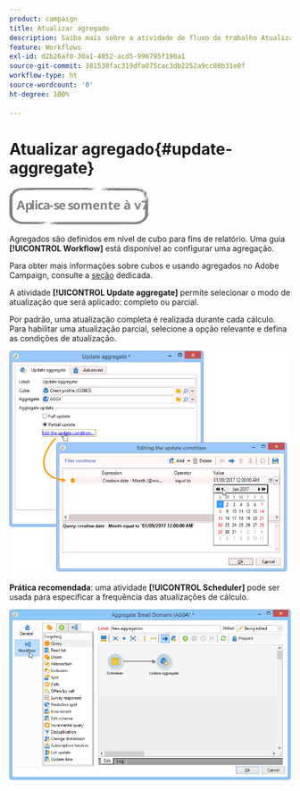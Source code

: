 ```yaml
---
product: campaign
title: Atualizar agregado
description: Saiba mais sobre a atividade de fluxo de trabalho Atualizar agregado
feature: Workflows
exl-id: d2b26af0-30a1-4852-acd5-996795f198a1
source-git-commit: 381538fac319dfa075cac3db2252a9cc80b31e0f
workflow-type: ht
source-wordcount: '0'
ht-degree: 100%

---
```


# Atualizar agregado{#update-aggregate}

![](../../assets/v7-only.svg)

Agregados são definidos em nível de cubo para fins de relatório. Uma guia **[!UICONTROL Workflow]** está disponível ao configurar uma agregação.

Para obter mais informações sobre cubos e usando agregados no Adobe Campaign, consulte a [seção](../../reporting/using/concepts-and-methodology.md#calculating-and-using-aggregates) dedicada.

A atividade **[!UICONTROL Update aggregate]** permite selecionar o modo de atualização que será aplicado: completo ou parcial.

Por padrão, uma atualização completa é realizada durante cada cálculo. Para habilitar uma atualização parcial, selecione a opção relevante e defina as condições de atualização.

![](assets/s_advuser_cube_agregate_05.png)

**Prática recomendada**: uma atividade **[!UICONTROL Scheduler]** pode ser usada para especificar a frequência das atualizações de cálculo.

![](assets/s_advuser_cube_agregate_04.png)
